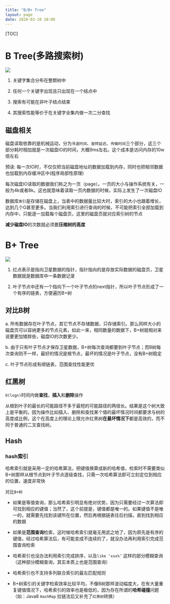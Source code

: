 ```yaml
---
title: "B/B+ Tree"
layout: page
date: 2020-03-10 10:00
---
```


[TOC]

# B Tree(多路搜索树)

![](https://raw.githubusercontent.com/doctording/sword_at_offer/master/content/java_data_structure/imgs/b_tree.png)

1. 关键字集合分布在整颗树中

2. 任何一个关键字出现且只出现在一个结点中

3. 搜索有可能在非叶子结点结束

4. 其搜索性能等价于在关键字全集内做一次二分查找

## 磁盘相关

磁盘读取依靠的是机械运动，分为`寻道时间`、`旋转延迟`、`传输时间`三个部分，这三个部分耗时相加就是一次磁盘IO的时间，大概9ms左右。这个成本是访问内存的10w倍左右

预读: 每一次IO时，不仅仅把当前磁盘地址的数据加载到内存，同时也把相邻数据也加载到内存缓冲区中(程序局部性原理)

每次磁盘IO读取的数据我们称之为一页（page）。一页的大小与操作系统有关，一般为4k或者8k。这也就意味着读取一页内数据的时候，实际上发生了一次磁盘IO

数据库`索引`是存储在磁盘上，当表中的数据量比较大时，索引的大小也跟着增长，达到几个G甚至更多。当我们利用索引进行查询的时候，不可能把索引全部加载到内存中，只能逐一加载每个磁盘页，这里的磁盘页就对应索引树的节点

**减少磁盘IO**的次数就必须要**压缩树的高度**

# B+ Tree

![](https://raw.githubusercontent.com/doctording/sword_at_offer/master/content/java_data_structure/imgs/BAddTree.png)

1. 红点表示是指向卫星数据的指针，指针指向的是存放实际数据的磁盘页，卫星数据就是数据库中一条数据记录

2. 叶子节点中还有一个指向下一个叶子节点的next指针，所以叶子节点形成了一个有序的链表，方便遍历B+树

## 对比B树

a. 所有数据存在叶子节点，其它节点不存储数据，只存储索引。那么同样大小的磁盘页可以容纳更多的节点元素，如此一来，相同数量的数据下，B+树就相对来说要更加矮胖些，磁盘IO的次数更少。

b. 由于只有叶子节点才保存卫星数据，B+树每次查询都要到叶子节点；而B树每次查询则不一样，最好的情况是根节点，最坏的情况是叶子节点，没有B+树稳定

c. 叶子节点形成有顺链表，范围查找性能更优

## 红黑树

`O(logn)`时间内做**查找**，**插入**和**删除**操作

从根到叶子的最长的可能路径不多于最短的可能路径的两倍长。结果是这个树大致上是平衡的。因为操作比如插入、删除和查找某个值的最坏情况时间都要求与树的高度成比例，这个在高度上的理论上限允许红黑树**在最坏情况下**都是高效的，而不同于普通的二叉查找树。

## Hash

### hash索引

哈希索引就是采用一定的哈希算法，把键值换算成新的哈希值，检索时不需要类似B+树那样从根节点到叶子节点逐级查找，只需一次哈希算法即可立刻定位到相应的位置，速度非常快

对比`B+树`

* 如果是等值查询，那么哈希索引明显有绝对优势，因为只需要经过一次算法即可找到相应的键值；当然了，这个前提是，键值都是唯一的。如果键值不是唯一的，就需要先找到该键所在位置，然后再根据链表往后扫描，直到找到相应的数据

* 如果是**范围查询**检索，这时候哈希索引就毫无用武之地了，因为原先是有序的键值，经过哈希算法后，有可能变成不连续的了，就没办法再利用索引完成范围查询检索

* 哈希索引也没办法利用索引完成排序，以及`like ‘xxx%’` 这样的部分模糊查询（这种部分模糊查询，其实本质上也是范围查询）

* 哈希索引也不支持多列联合索引的最左匹配规则

* B+树索引的关键字检索效率比较平均，不像B树那样波动幅度大，在有大量重复键值情况下，哈希索引的效率也是极低的，因为存在所谓的**哈希碰撞**问题（如：Java8 `HashMap` 拉链法后又补充了`红黑树`转换）
